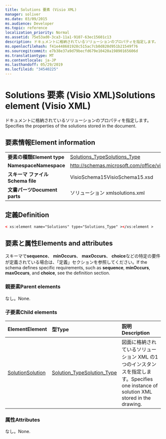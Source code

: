```yaml
---
title: Solutions 要素 (Visio XML)
manager: soliver
ms.date: 03/09/2015
ms.audience: Developer
ms.topic: reference
localization_priority: Normal
ms.assetid: 75e53ad0-3ca3-11a1-9107-63ec15601c13
description: ドキュメントに格納されているソリューションのプロパティを指定します。
ms.openlocfilehash: f41e448681928c515ac7cb0d820d951b21549f76
ms.sourcegitcommit: e7b38e37a9d79becfd679e10420a19890165606d
ms.translationtype: MT
ms.contentlocale: ja-JP
ms.lasthandoff: 05/29/2019
ms.locfileid: "34540225"
---
```

# <a name="solutions-element-visio-xml"></a><span data-ttu-id="6dc69-103">Solutions 要素 (Visio XML)</span><span class="sxs-lookup"><span data-stu-id="6dc69-103">Solutions element (Visio XML)</span></span>

<span data-ttu-id="6dc69-104">ドキュメントに格納されているソリューションのプロパティを指定します。</span><span class="sxs-lookup"><span data-stu-id="6dc69-104">Specifies the properties of the solutions stored in the document.</span></span>
  
## <a name="element-information"></a><span data-ttu-id="6dc69-105">要素情報</span><span class="sxs-lookup"><span data-stu-id="6dc69-105">Element information</span></span>

|||
|:-----|:-----|
|<span data-ttu-id="6dc69-106">**要素の種類**</span><span class="sxs-lookup"><span data-stu-id="6dc69-106">**Element type**</span></span> <br/> |[<span data-ttu-id="6dc69-107">Solutions_Type</span><span class="sxs-lookup"><span data-stu-id="6dc69-107">Solutions_Type</span></span>](solutions_type-complextypevisio-xml.md) <br/> |
|<span data-ttu-id="6dc69-108">**Namespace**</span><span class="sxs-lookup"><span data-stu-id="6dc69-108">**Namespace**</span></span> <br/> |http://schemas.microsoft.com/office/visio/2012/main  <br/> |
|<span data-ttu-id="6dc69-109">**スキーマ ファイル**</span><span class="sxs-lookup"><span data-stu-id="6dc69-109">**Schema file**</span></span> <br/> |<span data-ttu-id="6dc69-110">VisioSchema15</span><span class="sxs-lookup"><span data-stu-id="6dc69-110">VisioSchema15.xsd</span></span>  <br/> |
|<span data-ttu-id="6dc69-111">**文書パーツ**</span><span class="sxs-lookup"><span data-stu-id="6dc69-111">**Document parts**</span></span> <br/> |<span data-ttu-id="6dc69-112">ソリューション xml</span><span class="sxs-lookup"><span data-stu-id="6dc69-112">solutions.xml</span></span>  <br/> |
   
## <a name="definition"></a><span data-ttu-id="6dc69-113">定義</span><span class="sxs-lookup"><span data-stu-id="6dc69-113">Definition</span></span>

```XML
< xs:element name="Solutions" type="Solutions_Type" ></xs:element >
```

## <a name="elements-and-attributes"></a><span data-ttu-id="6dc69-114">要素と属性</span><span class="sxs-lookup"><span data-stu-id="6dc69-114">Elements and attributes</span></span>

<span data-ttu-id="6dc69-115">スキーマで**sequence**、 **minOccurs**、 **maxOccurs**、 **choice**などの特定の要件が定義されている場合は、「定義」セクションを参照してください。</span><span class="sxs-lookup"><span data-stu-id="6dc69-115">If the schema defines specific requirements, such as **sequence**, **minOccurs**, **maxOccurs**, and **choice**, see the definition section.</span></span> 
  
### <a name="parent-elements"></a><span data-ttu-id="6dc69-116">親要素</span><span class="sxs-lookup"><span data-stu-id="6dc69-116">Parent elements</span></span>

<span data-ttu-id="6dc69-117">なし。</span><span class="sxs-lookup"><span data-stu-id="6dc69-117">None.</span></span>
  
### <a name="child-elements"></a><span data-ttu-id="6dc69-118">子要素</span><span class="sxs-lookup"><span data-stu-id="6dc69-118">Child elements</span></span>

|<span data-ttu-id="6dc69-119">**Element**</span><span class="sxs-lookup"><span data-stu-id="6dc69-119">**Element**</span></span>|<span data-ttu-id="6dc69-120">**型**</span><span class="sxs-lookup"><span data-stu-id="6dc69-120">**Type**</span></span>|<span data-ttu-id="6dc69-121">**説明**</span><span class="sxs-lookup"><span data-stu-id="6dc69-121">**Description**</span></span>|
|:-----|:-----|:-----|
|[<span data-ttu-id="6dc69-122">Solution</span><span class="sxs-lookup"><span data-stu-id="6dc69-122">Solution</span></span>](solution-element-solutions_type-complextypevisio-xml.md) <br/> |[<span data-ttu-id="6dc69-123">Solution_Type</span><span class="sxs-lookup"><span data-stu-id="6dc69-123">Solution_Type</span></span>](solution_type-complextypevisio-xml.md) <br/> |<span data-ttu-id="6dc69-124">図面に格納されているソリューション XML の1つのインスタンスを指定します。</span><span class="sxs-lookup"><span data-stu-id="6dc69-124">Specifies one instance of solution XML stored in the drawing.</span></span>  <br/> |
   
### <a name="attributes"></a><span data-ttu-id="6dc69-125">属性</span><span class="sxs-lookup"><span data-stu-id="6dc69-125">Attributes</span></span>

<span data-ttu-id="6dc69-126">なし。</span><span class="sxs-lookup"><span data-stu-id="6dc69-126">None.</span></span>
  

